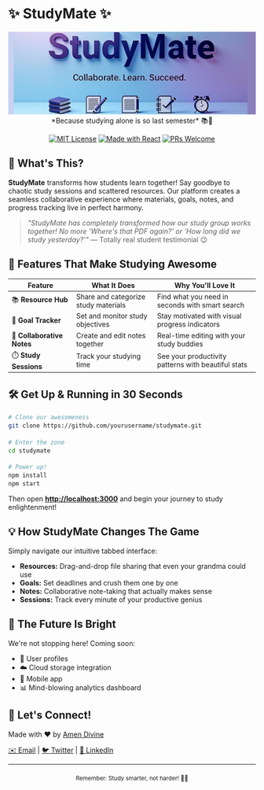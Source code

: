 # ✨ StudyMate ✨
<div align="center">
  <img src="./src/images/StudyMate_banner.png" alt="StudyMate Banner">
</div>
<div align="center">
*Because studying alone is so last semester* 📚💫

[![MIT License](https://img.shields.io/badge/License-MIT-blue.svg)](LICENSE)
[![Made with React](https://img.shields.io/badge/Made_with-React-61DAFB?logo=react&logoColor=white)](https://reactjs.org/)
[![PRs Welcome](https://img.shields.io/badge/PRs-welcome-brightgreen.svg)](http://makeapullrequest.com)

</div>

## 🚀 What's This?

**StudyMate** transforms how students learn together! Say goodbye to chaotic study sessions and scattered resources. Our platform creates a seamless collaborative experience where materials, goals, notes, and progress tracking live in perfect harmony.

> _"StudyMate has completely transformed how our study group works together! No more 'Where's that PDF again?' or 'How long did we study yesterday?'"_ — Totally real student testimonial 😉

## 🌟 Features That Make Studying Awesome

| Feature | What It Does | Why You'll Love It |
|---------|-------------|-------------------|
| 📚 **Resource Hub** | Share and categorize study materials | Find what you need in seconds with smart search |
| 🎯 **Goal Tracker** | Set and monitor study objectives | Stay motivated with visual progress indicators |
| 📝 **Collaborative Notes** | Create and edit notes together | Real-time editing with your study buddies |
| ⏱️ **Study Sessions** | Track your studying time | See your productivity patterns with beautiful stats |

## 🛠️ Get Up & Running in 30 Seconds

```bash
# Clone our awesomeness
git clone https://github.com/yourusername/studymate.git

# Enter the zone
cd studymate

# Power up!
npm install
npm start
```

Then open **[http://localhost:3000](http://localhost:3000)** and begin your journey to study enlightenment!

## 💡 How StudyMate Changes The Game

Simply navigate our intuitive tabbed interface:

- **Resources:** Drag-and-drop file sharing that even your grandma could use
- **Goals:** Set deadlines and crush them one by one
- **Notes:** Collaborative note-taking that actually makes sense
- **Sessions:** Track every minute of your productive genius

## 🔮 The Future Is Bright

We're not stopping here! Coming soon:
- 👤 User profiles
- ☁️ Cloud storage integration
- 📱 Mobile app
- 📊 Mind-blowing analytics dashboard

## 👋 Let's Connect!

Made with ❤️ by [Amen Divine](https://github.com/amen-ikamba)

[✉️ Email](mailto:iamendivine@gmail.com) | [🐦 Twitter](https://twitter.com/AmenIkamba) | [💼 LinkedIn](https://linkedin.com/in/amen123)

---

<div align="center">
<sub>Remember: Study smarter, not harder! 🧠✨</sub>
</div>
